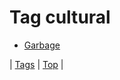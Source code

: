 <!--
title: Tag cultural
date: 2020-06-28T15:02:24.966Z
tags:
-->
# Tag cultural

 * [Garbage](96463749867.md)

| [Tags](tags.md) | [Top](index.md) |
